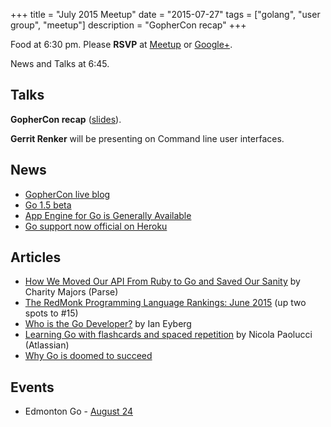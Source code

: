 +++
title = "July 2015 Meetup"
date = "2015-07-27"
tags = ["golang", "user group", "meetup"]
description = "GopherCon recap"
+++

Food at 6:30 pm. Please **RSVP** at [Meetup](https://www.meetup.com/startupedmonton/events/223296425/) or [Google+](https://plus.google.com/u/0/events/cdjv1ghv7mube3lerp5j4nuhtmo?authkey=CLWp67i4sb-m6wE).

News and Talks at 6:45.

## Talks

**GopherCon recap** ([slides](https://speakerdeck.com/nathany/gophercon-recap)).

**Gerrit Renker** will be presenting on Command line user interfaces.

## News

* [GopherCon live blog](https://sourcegraph.com/blog/live/gophercon2015/)
* [Go 1.5 beta](http://beta.golang.org/doc/go1.5)
* [App Engine for Go is Generally Available](http://googlecloudplatform.blogspot.ca/2015/07/App-Engine-for-Go-is-Generally-Available.html)
* [Go support now official on Heroku](https://blog.heroku.com/archives/2015/7/7/go_support_now_official_on_heroku)

## Articles

* [How We Moved Our API From Ruby to Go and Saved Our Sanity](http://blog.parse.com/learn/how-we-moved-our-api-from-ruby-to-go-and-saved-our-sanity/) by Charity Majors (Parse)
* [The RedMonk Programming Language Rankings: June 2015](http://redmonk.com/sogrady/2015/07/01/language-rankings-6-15/) (up two spots to #15)
* [Who is the Go Developer?](http://thenewstack.io/who-is-the-go-developer/) by Ian Eyberg
* [Learning Go with flashcards and spaced repetition](https://developer.atlassian.com/blog/2015/06/golang-flashcards-and-spaced-repetition/) by Nicola Paolucci (Atlassian)
* [Why Go is doomed to succeed](https://texlution.com/post/why-go-is-doomed-to-succeed/)

## Events

* Edmonton Go - [August 24](https://www.meetup.com/startupedmonton/events/qfwsfhytlbgc/)
